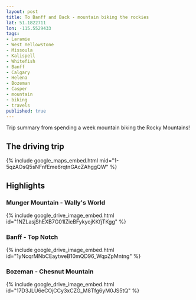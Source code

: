 ```yaml
---
layout: post
title: To Banff and Back - mountain biking the rockies
lat: 51.1822711
lon: -115.5529433
tags:
- Laramie
- West Yellowstone
- Missoula
- Kalispell
- Whitefish
- Banff
- Calgary
- Helena
- Bozeman
- Casper
- mountain
- biking
- travels
published: true
---
```

Trip summary from spending a week mountain biking the Rocky Mountains!

## The driving trip
{% include google_maps_embed.html mid="1-5qzAOsQ5sNFnfEme6rqtnGAcZAhggQW" %}

## Highlights

### Munger Mountain - Wally's World
{% include google_drive_image_embed.html id="1NZLasjShEXB7G01lZieBFykyojKKfjTKgg" %}

### Banff - Top Notch
{% include google_drive_image_embed.html id="1yNcqrMNbCEaytweB10mQD96_WqpZpMntng" %}

### Bozeman - Chesnut Mountain
{% include google_drive_image_embed.html id="17D3JLU6eCOjCCy3xCZG_M8Tfg6yM0JS5tQ" %}
